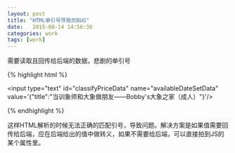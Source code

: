 ```yaml
---
layout: post
title: "HTML单引号导致的BUG"
date:   2015-08-14 14:56:36
categories: work
tags: [work]
---
```


需要读取且回传给后端的数据，悲剧的单引号

 {% highlight html %}
 
 <input type="text" id="classifyPriceData" name="availableDateSetData" value='{"title":"当训象师和大象做朋友——Bobby's大象之家（成人）"}'/>

 {% endhighlight %}

 这样HTML解析的时候无法正确的匹配引号，导致问题。解决方案是如果值需要回传给后端，应在后端给出的值中做转义，如果不需要给后端，可以直接拍到JS的某个属性里。
